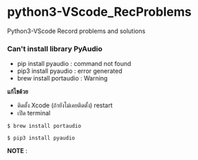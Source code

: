 # python3-VScode_RecProblems
Python3-VScode Record problems and solutions

### Can't install library PyAudio

- pip install pyaudio : command not found
- pip3 install pyaudio : error generated
- brew install portaudio : Warning

**แก้ไขด้วย**

- ติดตั้ง Xcode (ถ้ายังไม่เคยติดตั้ง) restart
- เปิด terminal 

~~~
$ brew install portaudio

$ pip3 install pyaudio
~~~

**NOTE** : 
